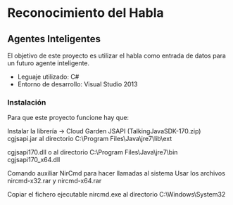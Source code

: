 <h1>Reconocimiento del Habla</h1>
<h2>Agentes Inteligentes</h2>

<p>El objetivo de este proyecto es utilizar el habla como entrada de datos para un futuro agente inteligente.</p>


<ul>
  <li>Leguaje utilizado: C#</li>
  <li>Entorno de desarrollo: Visual Studio 2013</li>
</ul>

<h3>Instalación</h3>


Para que este proyecto funcione hay que:

Instalar la librería -> Cloud Garden JSAPI (TalkingJavaSDK-170.zip)
cgjsapi.jar    		 al directorio 	C:\Program Files\Java\jre7\lib\ext

cgjsapi170.dll
  o      		 al directorio 	C:\Program Files\Java\jre7\bin
cgjsapi170_x64.dll

Comando auxiliar NirCmd para hacer llamadas al sistema
Usar los archivos nircmd-x32.rar y nircmd-x64.rar

Copiar el fichero ejecutable nircmd.exe   	 al directorio   	 C:\Windows\System32


